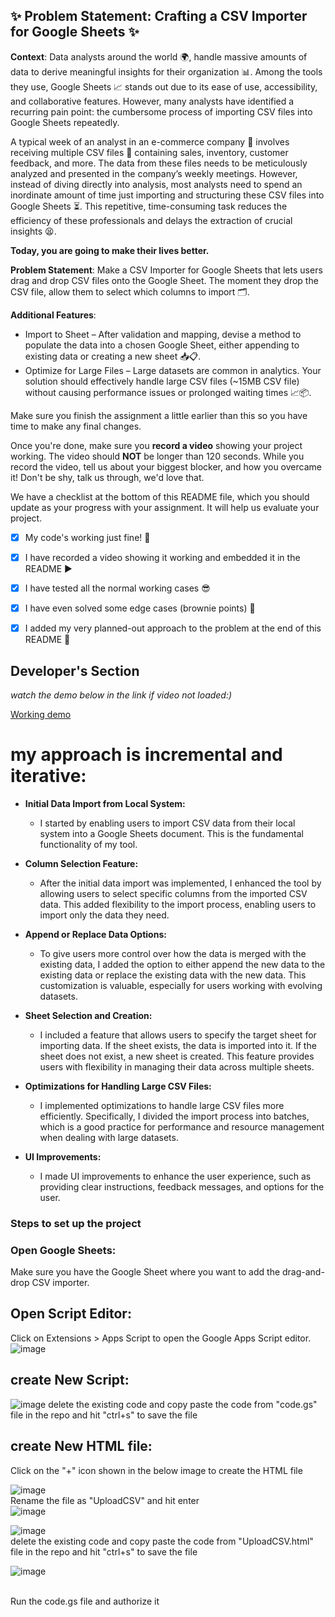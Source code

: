 
## ✨ **Problem Statement: Crafting a CSV Importer for Google Sheets** ✨

**Context**:
Data analysts around the world 🌍, handle massive amounts of data to derive meaningful insights for their organization 📊. Among the tools they use, Google Sheets 📈 stands out due to its ease of use, accessibility, and collaborative features. However, many analysts have identified a recurring pain point: the cumbersome process of importing CSV files into Google Sheets repeatedly.

A typical week of an analyst in an e-commerce company 🛒 involves receiving multiple CSV files 📁 containing sales, inventory, customer feedback, and more. The data from these files needs to be meticulously analyzed and presented in the company’s weekly meetings. However, instead of diving directly into analysis, most analysts need to spend an inordinate amount of time just importing and structuring these CSV files into Google Sheets ⏳. This repetitive, time-consuming task reduces the efficiency of these professionals and delays the extraction of crucial insights 😫.

**Today, you are going to make their lives better.**

**Problem Statement**:
Make a CSV Importer for Google Sheets that lets users drag and drop CSV files onto the Google Sheet. The moment they drop the CSV file, allow them to select which columns to import 🗂️.

**Additional Features**:
- Import to Sheet – After validation and mapping, devise a method to populate the data into a chosen Google Sheet, either appending to existing data or creating a new sheet 📥📋.
- Optimize for Large Files – Large datasets are common in analytics. Your solution should effectively handle large CSV files (~15MB CSV file) without causing performance issues or prolonged waiting times 📈📦.


Make sure you finish the assignment a little earlier than this so you have time to make any final changes.

Once you're done, make sure you **record a video** showing your project working. The video should **NOT** be longer than 120 seconds. While you record the video, tell us about your biggest blocker, and how you overcame it! Don't be shy, talk us through, we'd love that.

We have a checklist at the bottom of this README file, which you should update as your progress with your assignment. It will help us evaluate your project.

- [x] My code's working just fine! 🥳
- [x] I have recorded a video showing it working and embedded it in the README ▶️
- [x] I have tested all the normal working cases 😎
- [x] I have even solved some edge cases (brownie points) 💪
- [x] I added my very planned-out approach to the problem at the end of this README 📜


## Developer's Section


*watch the demo below in the link if video not loaded:)*

[Working demo]()


# my approach is incremental and iterative:

- **Initial Data Import from Local System:**
   - I started by enabling users to import CSV data from their local system into a Google Sheets document. This is the fundamental functionality of my tool.

- **Column Selection Feature:**
   - After the initial data import was implemented, I enhanced the tool by allowing users to select specific columns from the imported CSV data. This added flexibility to the import process, enabling users to import only the data they need.

- **Append or Replace Data Options:**
   - To give users more control over how the data is merged with the existing data, I added the option to either append the new data to the existing data or replace the existing data with the new data. This customization is valuable, especially for users working with evolving datasets.

- **Sheet Selection and Creation:**
   - I included a feature that allows users to specify the target sheet for importing data. If the sheet exists, the data is imported into it. If the sheet does not exist, a new sheet is created. This feature provides users with flexibility in managing their data across multiple sheets.

- **Optimizations for Handling Large CSV Files:**
   - I implemented optimizations to handle large CSV files more efficiently. Specifically, I divided the import process into batches, which is a good practice for performance and resource management when dealing with large datasets.

- **UI Improvements:**
   - I made UI improvements to enhance the user experience, such as providing clear instructions, feedback messages, and options for the user.



### Steps to set up the project
### Open Google Sheets:
Make sure you have the Google Sheet where you want to add the drag-and-drop CSV importer.

## Open Script Editor:
Click on Extensions > Apps Script to open the Google Apps Script editor.
![image](https://github.com/StackItHQ/stackit-hiring-assignment-Girishtheja/assets/70694072/b2da2405-4b4a-4182-854c-dddadecba72d)

## create New Script:
![image](https://github.com/StackItHQ/stackit-hiring-assignment-Girishtheja/assets/70694072/a1a75af5-a791-47ee-bdbb-dceb5a6cc047)
delete the existing code and copy paste the code from "code.gs" file in the repo  and hit "ctrl+s" to save the file

## create New HTML file:
Click on the "+" icon shown in the below image to create the HTML file

![image](https://github.com/StackItHQ/stackit-hiring-assignment-Girishtheja/assets/70694072/2066cd73-41c6-4480-a897-cc0868e8a379)
<br/>
Rename the file as "UploadCSV" and hit enter
<br/>
![image](https://github.com/StackItHQ/stackit-hiring-assignment-Girishtheja/assets/70694072/d92beffc-d761-4678-8f68-8f6db25828bb)

![image](https://github.com/StackItHQ/stackit-hiring-assignment-Girishtheja/assets/70694072/a74b2f15-5d5f-4251-9f15-40850eeaefa6)
<br/>
delete the existing code and copy paste the code from "UploadCSV.html" file in the repo and hit "ctrl+s" to save the file
<br/>

![image](https://github.com/StackItHQ/stackit-hiring-assignment-Girishtheja/assets/70694072/5cc4f676-e2f7-416f-9577-42fd9e6efca7)

<br/>
Run the code.gs file and authorize it 
